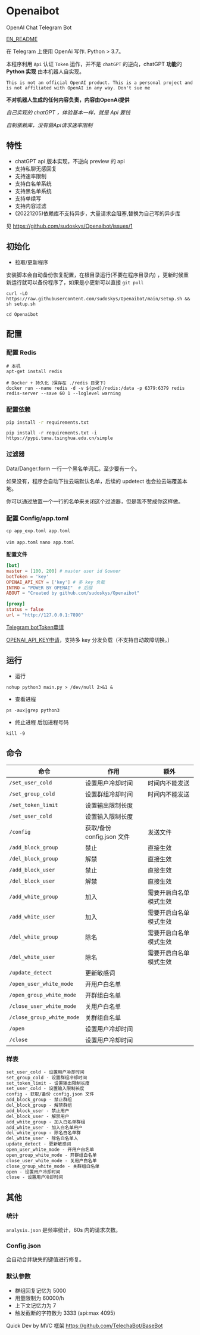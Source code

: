 # Openaibot

OpenAI Chat Telegram Bot

[EN_README](https://github.com/sudoskys/Openaibot/blob/main/README.EN.md)

在 Telegram 上使用 OpenAi 写作. Python > 3.7。

本程序利用 `Api` 认证 `Token` 运作，并不是 `chatGPT` 的逆向，chatGPT **功能**的 **Python 实现** 由本机器人自实现。

```
This is not an official OpenAI product. This is a personal project and is not affiliated with OpenAI in any way. Don't sue me
```

**不对机器人生成的任何内容负责，内容由OpenAi提供**

*自己实现的 chatGPT ，体验基本一样，就是 Api 要钱*

*自制依赖库，没有做Api请求速率限制*

## 特性

* chatGPT api 版本实现，不逆向 preview 的 api
* 支持私聊无感回复
* 支持速率限制
* 支持白名单系统
* 支持黑名单系统
* 支持单续写
* 支持内容过滤
* (20221205)依赖库不支持异步，大量请求会阻塞,替换为自己写的异步库

见 https://github.com/sudoskys/Openaibot/issues/1

## 初始化

* 拉取/更新程序

安装脚本会自动备份恢复配置，在根目录运行(不要在程序目录内)
，更新时候重新运行就可以备份程序了，如果是小更新可以直接 ``git pull``

```shell
curl -LO https://raw.githubusercontent.com/sudoskys/Openaibot/main/setup.sh && sh setup.sh
```

`cd Openaibot`

## 配置

### 配置 Redis

```shell
# 本机
apt-get install redis

# Docker + 持久化（保存在 ./redis 目录下）
docker run --name redis -d -v $(pwd)/redis:/data -p 6379:6379 redis redis-server --save 60 1 --loglevel warning
```

### 配置依赖

```bash
pip install -r requirements.txt
```

`pip install -r requirements.txt -i https://pypi.tuna.tsinghua.edu.cn/simple`

### 过滤器

Data/Danger.form 一行一个黑名单词汇。至少要有一个。

如果没有，程序会自动下拉云端默认名单，后续的 updetect 也会拉云端覆盖本地。

你可以通过放置一个一行的名单来关闭这个过滤器，但是我不赞成你这样做。

### 配置 Config/app.toml

`cp app_exp.toml app.toml`

`vim app.toml`
`nano app.toml`

**配置文件**

```toml
[bot]
master = [100, 200] # master user id &owner
botToken = 'key'
OPENAI_API_KEY = ['key'] # 多 key 负载
INTRO = "POWER BY OPENAI"  # 后缀
ABOUT = "Created by github.com/sudoskys/Openaibot"

[proxy]
status = false
url = "http://127.0.0.1:7890"
```

[Telegram botToken申请](https://t.me/BotFather)

[OPENAI_API_KEY申请](https://beta.openai.com/account/api-keys)，支持多 key 分发负载（不支持自动故障切换。）

## 运行

* 运行

```shell
nohup python3 main.py > /dev/null 2>&1 & 
```

* 查看进程

```shell
ps -aux|grep python3
```

* 终止进程
  后加进程号码

```shell
kill -9  
```

## 命令

| 命令                        | 作用                   | 额外          |
|---------------------------|----------------------|-------------|
| `/set_user_cold`          | 设置用户冷却时间             | 时间内不能发送     |
| `/set_group_cold`         | 设置群组冷却时间             | 时间内不能发送     |
| `/set_token_limit`        | 设置输出限制长度             |             |
| `/set_user_cold`          | 设置输入限制长度             |             |
| `/config`                 | 获取/备份 config.json 文件 | 发送文件        |
| `/add_block_group`        | 禁止                   | 直接生效        |
| `/del_block_group`        | 解禁                   | 直接生效        |
| `/add_block_user`         | 禁止                   | 直接生效        |
| `/del_block_user`         | 解禁                   | 直接生效        |
| `/add_white_group`        | 加入                   | 需要开启白名单模式生效 |
| `/add_white_user`         | 加入                   | 需要开启白名单模式生效 |
| `/del_white_group`        | 除名                   | 需要开启白名单模式生效 |
| `/del_white_user`         | 除名                   | 需要开启白名单模式生效 |
| `/update_detect`          | 更新敏感词                |             |
| `/open_user_white_mode`   | 开用户白名单               |             |
| `/open_group_white_mode`  | 开群组白名单               |             |
| `/close_user_white_mode`  | 关用户白名单               |             |
| `/close_group_white_mode` | 关群组白名单               |             |
| `/open`                   | 设置用户冷却时间             |             |
| `/close`                  | 设置用户冷却时间             |             |

### 样表

```markdown
set_user_cold - 设置用户冷却时间
set_group_cold - 设置群组冷却时间
set_token_limit - 设置输出限制长度
set_user_cold - 设置输入限制长度
config - 获取/备份 config.json 文件
add_block_group - 禁止群组
del_block_group - 解禁群组
add_block_user - 禁止用户
del_block_user - 解禁用户
add_white_group - 加入白名单群组
add_white_user - 加入白名单用户
del_white_group - 除名白名单群
del_white_user - 除名白名单人
update_detect - 更新敏感词
open_user_white_mode - 开用户白名单
open_group_white_mode - 开群组白名单
close_user_white_mode - 关用户白名单
close_group_white_mode - 关群组白名单
open - 设置用户冷却时间
close - 设置用户冷却时间
```

## 其他

### 统计

``analysis.json`` 是频率统计，60s 内的请求次数。

### Config.json

会自动合并缺失的键值进行修复。

### 默认参数

- 群组回复记忆为 5000
- 用量限制为 60000/h
- 上下文记忆力为 7
- 触发截断的字符数为 3333 (api:max 4095)

Quick Dev by MVC 框架 https://github.com/TelechaBot/BaseBot

